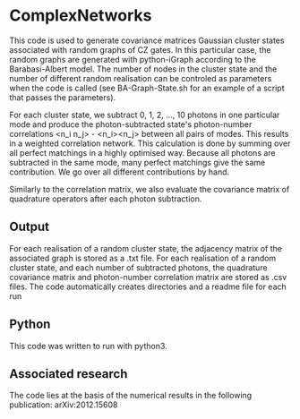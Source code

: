 # ComplexNetworks

This code is used to generate covariance matrices Gaussian cluster states associated with random graphs of CZ gates. In this particular case, the random graphs are generated with python-iGraph according to the Barabasi-Albert model. The number of nodes in the cluster state and the number of different random realisation can be controled as parameters when the code is called (see BA-Graph-State.sh for an example of a script that passes the parameters).

For each cluster state, we subtract 0, 1, 2, ..., 10 photons in one particular mode and produce the photon-subtracted state's photon-number correlations <n_i n_j> - <n_i><n_j> between all pairs of modes. This results in a weighted correlation network. This calculation is done by summing over all perfect matchings in a highly optimised way. Because all photons are subtracted in the same mode, many perfect matchings give the same contribution. We go over all different contributions by hand. 

Similarly to the correlation matrix, we also evaluate the covariance matrix of quadrature operators after each photon subtraction.

## Output
For each realisation of a random cluster state, the adjacency matrix of the associated graph is stored as a .txt file. For each realisation of a random cluster state, and each number of subtracted photons, the quadrature covariance matrix and photon-number correlation matrix are stored as .csv files. The code automatically creates directories and a readme file for each run

## Python
This code was written to run with python3.

## Associated research
The code lies at the basis of the numerical results in the following publication: arXiv:2012.15608

